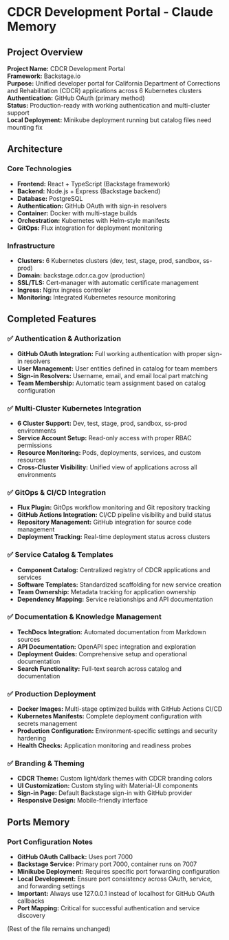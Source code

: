 # CDCR Development Portal - Claude Memory

## Project Overview

**Project Name:** CDCR Development Portal  
**Framework:** Backstage.io  
**Purpose:** Unified developer portal for California Department of Corrections and Rehabilitation (CDCR) applications across 6 Kubernetes clusters  
**Authentication:** GitHub OAuth (primary method)  
**Status:** Production-ready with working authentication and multi-cluster support  
**Local Deployment:** Minikube deployment running but catalog files need mounting fix

## Architecture

### Core Technologies
- **Frontend:** React + TypeScript (Backstage framework)
- **Backend:** Node.js + Express (Backstage backend)
- **Database:** PostgreSQL
- **Authentication:** GitHub OAuth with sign-in resolvers
- **Container:** Docker with multi-stage builds
- **Orchestration:** Kubernetes with Helm-style manifests
- **GitOps:** Flux integration for deployment monitoring

### Infrastructure
- **Clusters:** 6 Kubernetes clusters (dev, test, stage, prod, sandbox, ss-prod)
- **Domain:** backstage.cdcr.ca.gov (production)
- **SSL/TLS:** Cert-manager with automatic certificate management
- **Ingress:** Nginx ingress controller
- **Monitoring:** Integrated Kubernetes resource monitoring

## Completed Features

### ✅ Authentication & Authorization
- **GitHub OAuth Integration:** Full working authentication with proper sign-in resolvers
- **User Management:** User entities defined in catalog for team members
- **Sign-in Resolvers:** Username, email, and email local part matching
- **Team Membership:** Automatic team assignment based on catalog configuration

### ✅ Multi-Cluster Kubernetes Integration
- **6 Cluster Support:** Dev, test, stage, prod, sandbox, ss-prod environments
- **Service Account Setup:** Read-only access with proper RBAC permissions
- **Resource Monitoring:** Pods, deployments, services, and custom resources
- **Cross-Cluster Visibility:** Unified view of applications across all environments

### ✅ GitOps & CI/CD Integration
- **Flux Plugin:** GitOps workflow monitoring and Git repository tracking
- **GitHub Actions Integration:** CI/CD pipeline visibility and build status
- **Repository Management:** GitHub integration for source code management
- **Deployment Tracking:** Real-time deployment status across clusters

### ✅ Service Catalog & Templates
- **Component Catalog:** Centralized registry of CDCR applications and services
- **Software Templates:** Standardized scaffolding for new service creation
- **Team Ownership:** Metadata tracking for application ownership
- **Dependency Mapping:** Service relationships and API documentation

### ✅ Documentation & Knowledge Management
- **TechDocs Integration:** Automated documentation from Markdown sources
- **API Documentation:** OpenAPI spec integration and exploration
- **Deployment Guides:** Comprehensive setup and operational documentation
- **Search Functionality:** Full-text search across catalog and documentation

### ✅ Production Deployment
- **Docker Images:** Multi-stage optimized builds with GitHub Actions CI/CD
- **Kubernetes Manifests:** Complete deployment configuration with secrets management
- **Production Configuration:** Environment-specific settings and security hardening
- **Health Checks:** Application monitoring and readiness probes

### ✅ Branding & Theming
- **CDCR Theme:** Custom light/dark themes with CDCR branding colors
- **UI Customization:** Custom styling with Material-UI components
- **Sign-in Page:** Default Backstage sign-in with GitHub provider
- **Responsive Design:** Mobile-friendly interface

## Ports Memory

### Port Configuration Notes
- **GitHub OAuth Callback:** Uses port 7000 
- **Backstage Service:** Primary port 7000, container runs on 7007
- **Minikube Deployment:** Requires specific port forwarding configuration
- **Local Development:** Ensure port consistency across OAuth, service, and forwarding settings
- **Important:** Always use 127.0.0.1 instead of localhost for GitHub OAuth callbacks
- **Port Mapping:** Critical for successful authentication and service discovery

(Rest of the file remains unchanged)